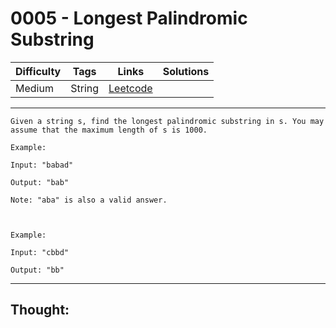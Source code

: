 # 0005 - Longest Palindromic Substring

Difficulty  | Tags | Links | Solutions
----------- | ---- | ----- | -----
Medium | String | [Leetcode](https://leetcode.com/problems/longest-palindromic-substring/description/) |


-----------

```
Given a string s, find the longest palindromic substring in s. You may assume that the maximum length of s is 1000.

Example:

Input: "babad"

Output: "bab"

Note: "aba" is also a valid answer.



Example:

Input: "cbbd"

Output: "bb"
```

-----------

## Thought:
